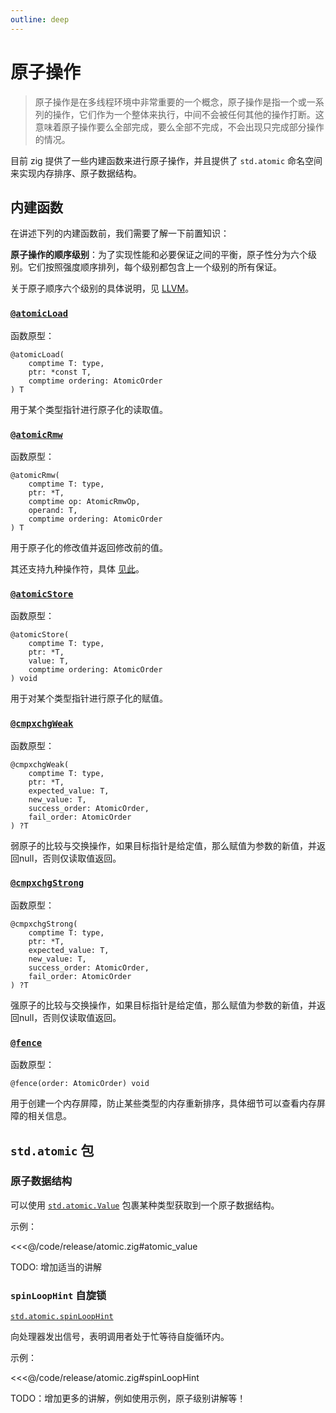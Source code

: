 ```yaml
---
outline: deep
---
```


# 原子操作

> 原子操作是在多线程环境中非常重要的一个概念，原子操作是指一个或一系列的操作，它们作为一个整体来执行，中间不会被任何其他的操作打断。这意味着原子操作要么全部完成，要么全部不完成，不会出现只完成部分操作的情况。

目前 zig 提供了一些内建函数来进行原子操作，并且提供了 `std.atomic` 命名空间来实现内存排序、原子数据结构。

## 内建函数

在讲述下列的内建函数前，我们需要了解一下前置知识：

**原子操作的顺序级别**：为了实现性能和必要保证之间的平衡，原子性分为六个级别。它们按照强度顺序排列，每个级别都包含上一个级别的所有保证。

关于原子顺序六个级别的具体说明，见 [LLVM](https://llvm.org/docs/Atomics.html#atomic-orderings)。

<!-- **NotAtomic**

简单的非原子加载或者存储，即常规加载或存储。

**Unordered**

无序的原子级别，是最低级别。意味着一组操作可以以任意的顺序原子执行，只需要结果而不管过程以何种顺序执行。

**Monotonic**

保证原子操作是单调的，在一个线程中，所观察到的原子值在后续过程中必定是大于或等于当前值。但在多线程中，并不保证不会发生重排序 -->

### [`@atomicLoad`](https://ziglang.org/documentation/master/#atomicLoad)

函数原型：

```zig
@atomicLoad(
    comptime T: type,
    ptr: *const T,
    comptime ordering: AtomicOrder
) T
```

用于某个类型指针进行原子化的读取值。

### [`@atomicRmw`](https://ziglang.org/documentation/master/#atomicRmw)

函数原型：

```zig
@atomicRmw(
    comptime T: type,
    ptr: *T,
    comptime op: AtomicRmwOp,
    operand: T,
    comptime ordering: AtomicOrder
) T
```

用于原子化的修改值并返回修改前的值。

其还支持九种操作符，具体 [见此](https://ziglang.org/documentation/master/#atomicRmw)。

### [`@atomicStore`](https://ziglang.org/documentation/master/#atomicStore)

函数原型：

```zig
@atomicStore(
    comptime T: type,
    ptr: *T,
    value: T,
    comptime ordering: AtomicOrder
) void
```

用于对某个类型指针进行原子化的赋值。

### [`@cmpxchgWeak`](https://ziglang.org/documentation/master/#cmpxchgWeak)

函数原型：

```zig
@cmpxchgWeak(
    comptime T: type,
    ptr: *T,
    expected_value: T,
    new_value: T,
    success_order: AtomicOrder,
    fail_order: AtomicOrder
) ?T
```

弱原子的比较与交换操作，如果目标指针是给定值，那么赋值为参数的新值，并返回null，否则仅读取值返回。

### [`@cmpxchgStrong`](https://ziglang.org/documentation/master/#cmpxchgStrong)

函数原型：

```zig
@cmpxchgStrong(
    comptime T: type,
    ptr: *T,
    expected_value: T,
    new_value: T,
    success_order: AtomicOrder,
    fail_order: AtomicOrder
) ?T
```

强原子的比较与交换操作，如果目标指针是给定值，那么赋值为参数的新值，并返回null，否则仅读取值返回。

### [`@fence`](https://ziglang.org/documentation/master/#fence)

函数原型：

```zig
@fence(order: AtomicOrder) void
```

用于创建一个内存屏障，防止某些类型的内存重新排序，具体细节可以查看内存屏障的相关信息。

## `std.atomic` 包

### 原子数据结构

可以使用 [`std.atomic.Value`](https://ziglang.org/documentation/master/std/#std.atomic.Value) 包裹某种类型获取到一个原子数据结构。

示例：

<<<@/code/release/atomic.zig#atomic_value

TODO: 增加适当的讲解

### `spinLoopHint` 自旋锁

[`std.atomic.spinLoopHint`](https://ziglang.org/documentation/master/std/#std.atomic.spinLoopHint)

向处理器发出信号，表明调用者处于忙等待自旋循环内。

示例：

<<<@/code/release/atomic.zig#spinLoopHint

TODO：增加更多的讲解，例如使用示例，原子级别讲解等！
